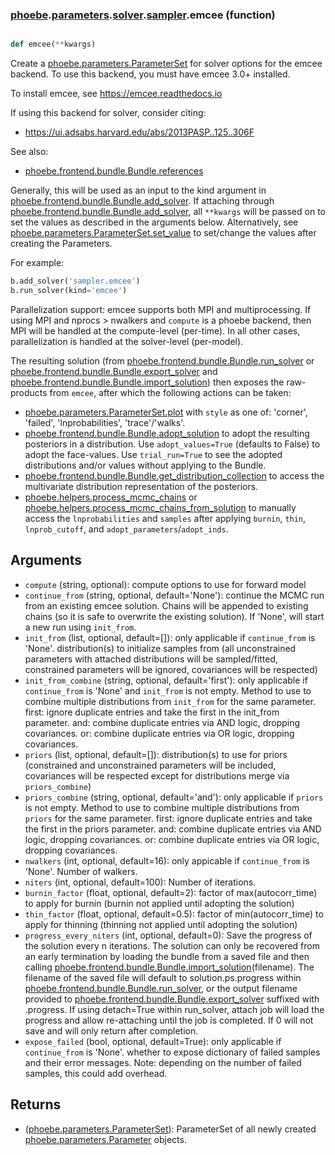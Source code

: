 ### [phoebe](phoebe.md).[parameters](phoebe.parameters.md).[solver](phoebe.parameters.solver.md).[sampler](phoebe.parameters.solver.sampler.md).emcee (function)


```py

def emcee(**kwargs)

```



Create a [phoebe.parameters.ParameterSet](phoebe.parameters.ParameterSet.md) for solver options for the
emcee backend.  To use this backend, you must have emcee 3.0+ installed.

To install emcee, see https://emcee.readthedocs.io

If using this backend for solver, consider citing:
* https://ui.adsabs.harvard.edu/abs/2013PASP..125..306F

See also:
* [phoebe.frontend.bundle.Bundle.references](phoebe.frontend.bundle.Bundle.references.md)

Generally, this will be used as an input to the kind argument in
[phoebe.frontend.bundle.Bundle.add_solver](phoebe.frontend.bundle.Bundle.add_solver.md).  If attaching through
[phoebe.frontend.bundle.Bundle.add_solver](phoebe.frontend.bundle.Bundle.add_solver.md), all `**kwargs` will be
passed on to set the values as described in the arguments below.  Alternatively,
see [phoebe.parameters.ParameterSet.set_value](phoebe.parameters.ParameterSet.set_value.md) to set/change the values
after creating the Parameters.

For example:

```py
b.add_solver('sampler.emcee')
b.run_solver(kind='emcee')
```

Parallelization support: emcee supports both MPI and multiprocessing.  If
using MPI and nprocs &gt; nwalkers and `compute` is a phoebe backend, then MPI
will be handled at the compute-level (per-time).  In all other cases,
parallelization is handled at the solver-level (per-model).

The resulting solution (from [phoebe.frontend.bundle.Bundle.run_solver](phoebe.frontend.bundle.Bundle.run_solver.md) or
[phoebe.frontend.bundle.Bundle.export_solver](phoebe.frontend.bundle.Bundle.export_solver.md) and [phoebe.frontend.bundle.Bundle.import_solution](phoebe.frontend.bundle.Bundle.import_solution.md))
then exposes the raw-products from `emcee`, after which the following
actions can be taken:

* [phoebe.parameters.ParameterSet.plot](phoebe.parameters.ParameterSet.plot.md) with `style` as one of:
    'corner', 'failed', 'lnprobabilities', 'trace'/'walks'.
* [phoebe.frontend.bundle.Bundle.adopt_solution](phoebe.frontend.bundle.Bundle.adopt_solution.md) to adopt the resulting
    posteriors in a distribution.  Use `adopt_values=True` (defaults to False)
    to adopt the face-values.  Use `trial_run=True` to see the adopted
    distributions and/or values without applying to the Bundle.
* [phoebe.frontend.bundle.Bundle.get_distribution_collection](phoebe.frontend.bundle.Bundle.get_distribution_collection.md) to access
    the multivariate distribution representation of the posteriors.
* [phoebe.helpers.process_mcmc_chains](phoebe.helpers.process_mcmc_chains.md) or [phoebe.helpers.process_mcmc_chains_from_solution](phoebe.helpers.process_mcmc_chains_from_solution.md)
    to manually access the `lnprobabilities` and `samples` after applying
    `burnin`, `thin`, `lnprob_cutoff`, and `adopt_parameters`/`adopt_inds`.

Arguments
----------
* `compute` (string, optional): compute options to use for forward model
* `continue_from` (string, optional, default='None'): continue the MCMC run
    from an existing emcee solution.  Chains will be appended to existing
    chains (so it is safe to overwrite the existing solution).  If 'None',
    will start a new run using `init_from`.
* `init_from` (list, optional, default=[]): only applicable if `continue_from`
    is 'None'.  distribution(s) to initialize samples from (all unconstrained
    parameters with attached distributions will be sampled/fitted, constrained
    parameters will be ignored, covariances will be respected)
* `init_from_combine` (string, optional, default='first'): only applicable
    if `continue_from` is 'None' and `init_from` is not empty.  Method to use
    to combine multiple distributions from `init_from` for the same parameter.
    first: ignore duplicate entries and take the first in the init_from parameter.
    and: combine duplicate entries via AND logic, dropping covariances.
     or: combine duplicate entries via OR logic, dropping covariances.
* `priors` (list, optional, default=[]): distribution(s) to use for priors
    (constrained and unconstrained parameters will be included, covariances
    will be respected except for distributions merge via `priors_combine`)
* `priors_combine` (string, optional, default='and'): only applicable
    if `priors` is not empty.  Method to use to combine multiple distributions
    from `priors` for the same parameter.
    first: ignore duplicate entries and take the first in the priors parameter.
    and: combine duplicate entries via AND logic, dropping covariances.
    or: combine duplicate entries via OR logic, dropping covariances.
* `nwalkers` (int, optional, default=16): only appicable if `continue_from`
    is 'None'.  Number of walkers.
* `niters` (int, optional, default=100): Number of iterations.
* `burnin_factor` (float, optional, default=2): factor of max(autocorr_time)
    to apply for burnin (burnin not applied until adopting the solution)
* `thin_factor` (float, optional, default=0.5): factor of min(autocorr_time)
    to apply for thinning (thinning not applied until adopting the solution)
* `progress_every_niters` (int, optional, default=0): Save the progress of
    the solution every n iterations.  The solution can only be recovered
    from an early termination by loading the bundle from a saved file and
    then calling [phoebe.frontend.bundle.Bundle.import_solution](phoebe.frontend.bundle.Bundle.import_solution.md)(filename).
    The filename of the saved file will default to solution.ps.progress within
    [phoebe.frontend.bundle.Bundle.run_solver](phoebe.frontend.bundle.Bundle.run_solver.md), or the output filename provided
    to [phoebe.frontend.bundle.Bundle.export_solver](phoebe.frontend.bundle.Bundle.export_solver.md) suffixed with .progress.
    If using detach=True within run_solver, attach job will load the progress
    and allow re-attaching until the job is completed.  If 0 will not save
    and will only return after completion.
* `expose_failed` (bool, optional, default=True): only applicable if
    `continue_from` is 'None'. whether to expose dictionary of failed samples
    and their error messages.  Note: depending on the number of failed
    samples, this could add overhead.

Returns
--------
* ([phoebe.parameters.ParameterSet](phoebe.parameters.ParameterSet.md)): ParameterSet of all newly created
    [phoebe.parameters.Parameter](phoebe.parameters.Parameter.md) objects.


